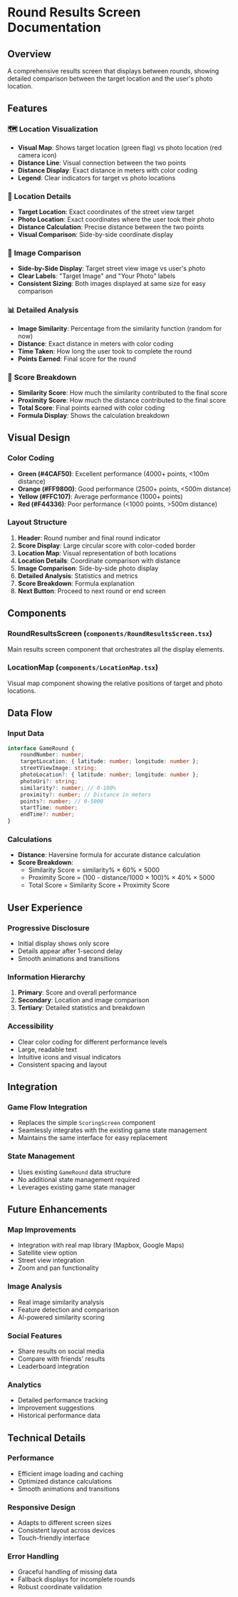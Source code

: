 # Round Results Screen Documentation

## Overview
A comprehensive results screen that displays between rounds, showing detailed comparison between the target location and the user's photo location.

## Features

### 🗺️ **Location Visualization**
- **Visual Map**: Shows target location (green flag) vs photo location (red camera icon)
- **Distance Line**: Visual connection between the two points
- **Distance Display**: Exact distance in meters with color coding
- **Legend**: Clear indicators for target vs photo locations

### 📍 **Location Details**
- **Target Location**: Exact coordinates of the street view target
- **Photo Location**: Exact coordinates where the user took their photo
- **Distance Calculation**: Precise distance between the two points
- **Visual Comparison**: Side-by-side coordinate display

### 📸 **Image Comparison**
- **Side-by-Side Display**: Target street view image vs user's photo
- **Clear Labels**: "Target Image" and "Your Photo" labels
- **Consistent Sizing**: Both images displayed at same size for easy comparison

### 📊 **Detailed Analysis**
- **Image Similarity**: Percentage from the similarity function (random for now)
- **Distance**: Exact distance in meters with color coding
- **Time Taken**: How long the user took to complete the round
- **Points Earned**: Final score for the round

### 🎯 **Score Breakdown**
- **Similarity Score**: How much the similarity contributed to the final score
- **Proximity Score**: How much the distance contributed to the final score
- **Total Score**: Final points earned with color coding
- **Formula Display**: Shows the calculation breakdown

## Visual Design

### **Color Coding**
- **Green (#4CAF50)**: Excellent performance (4000+ points, <100m distance)
- **Orange (#FF9800)**: Good performance (2500+ points, <500m distance)
- **Yellow (#FFC107)**: Average performance (1000+ points)
- **Red (#F44336)**: Poor performance (<1000 points, >500m distance)

### **Layout Structure**
1. **Header**: Round number and final round indicator
2. **Score Display**: Large circular score with color-coded border
3. **Location Map**: Visual representation of both locations
4. **Location Details**: Coordinate comparison with distance
5. **Image Comparison**: Side-by-side photo display
6. **Detailed Analysis**: Statistics and metrics
7. **Score Breakdown**: Formula explanation
8. **Next Button**: Proceed to next round or end screen

## Components

### **RoundResultsScreen** (`components/RoundResultsScreen.tsx`)
Main results screen component that orchestrates all the display elements.

### **LocationMap** (`components/LocationMap.tsx`)
Visual map component showing the relative positions of target and photo locations.

## Data Flow

### **Input Data**
```typescript
interface GameRound {
    roundNumber: number;
    targetLocation: { latitude: number; longitude: number };
    streetViewImage: string;
    photoLocation?: { latitude: number; longitude: number };
    photoUri?: string;
    similarity?: number; // 0-100%
    proximity?: number; // Distance in meters
    points?: number; // 0-5000
    startTime: number;
    endTime?: number;
}
```

### **Calculations**
- **Distance**: Haversine formula for accurate distance calculation
- **Score Breakdown**: 
  - Similarity Score = similarity% × 60% × 5000
  - Proximity Score = (100 - distance/1000 × 100)% × 40% × 5000
  - Total Score = Similarity Score + Proximity Score

## User Experience

### **Progressive Disclosure**
- Initial display shows only score
- Details appear after 1-second delay
- Smooth animations and transitions

### **Information Hierarchy**
1. **Primary**: Score and overall performance
2. **Secondary**: Location and image comparison
3. **Tertiary**: Detailed statistics and breakdown

### **Accessibility**
- Clear color coding for different performance levels
- Large, readable text
- Intuitive icons and visual indicators
- Consistent spacing and layout

## Integration

### **Game Flow Integration**
- Replaces the simple `ScoringScreen` component
- Seamlessly integrates with the existing game state management
- Maintains the same interface for easy replacement

### **State Management**
- Uses existing `GameRound` data structure
- No additional state management required
- Leverages existing game state manager

## Future Enhancements

### **Map Improvements**
- Integration with real map library (Mapbox, Google Maps)
- Satellite view option
- Street view integration
- Zoom and pan functionality

### **Image Analysis**
- Real image similarity analysis
- Feature detection and comparison
- AI-powered similarity scoring

### **Social Features**
- Share results on social media
- Compare with friends' results
- Leaderboard integration

### **Analytics**
- Detailed performance tracking
- Improvement suggestions
- Historical performance data

## Technical Details

### **Performance**
- Efficient image loading and caching
- Optimized distance calculations
- Smooth animations and transitions

### **Responsive Design**
- Adapts to different screen sizes
- Consistent layout across devices
- Touch-friendly interface

### **Error Handling**
- Graceful handling of missing data
- Fallback displays for incomplete rounds
- Robust coordinate validation
